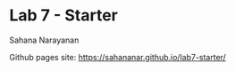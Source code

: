 # Lab 7 - Starter

Sahana Narayanan

Github pages site: https://sahananar.github.io/lab7-starter/


